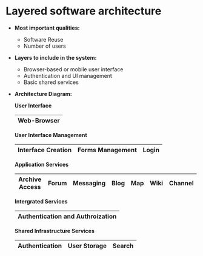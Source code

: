 # Layered software architecture

- **Most important qualities:** 
  - Software Reuse
  - Number of users

- **Layers to include in the system:** 
  - Browser-based or mobile user interface
  - Authentication and UI management
  - Basic shared services

- **Architecture Diagram:** 

  **User Interface**
    
    | Web-Browser |
    | :-: |
    
  **User Interface Management**
      
    | Interface Creation | Forms Management | Login | 
    | :-: | :-: | :-: | 
    
   **Application Services**
   
    | Archive Access | Forum | Messaging | Blog | Map | Wiki | Channel |
    | :-: | :-: | :-: | :-: | :-: | :-: | :-: | 
    
   **Intergrated Services**
   
    | Authentication and Authroization |
    | :-: |
    
   **Shared Infrastructure Services**
   
    | Authentication | User Storage | Search |
    | :-: | :-: | :-: |
   
    
